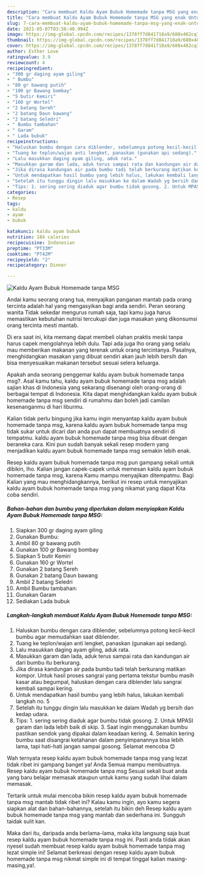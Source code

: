 ```yaml
---
description: "Cara membuat Kaldu Ayam Bubuk Homemade tanpa MSG yang enak Untuk Jualan"
title: "Cara membuat Kaldu Ayam Bubuk Homemade tanpa MSG yang enak Untuk Jualan"
slug: 7-cara-membuat-kaldu-ayam-bubuk-homemade-tanpa-msg-yang-enak-untuk-jualan
date: 2021-05-07T03:56:40.994Z
image: https://img-global.cpcdn.com/recipes/1378ff7d841718a9/680x482cq70/kaldu-ayam-bubuk-homemade-tanpa-msg-foto-resep-utama.jpg
thumbnail: https://img-global.cpcdn.com/recipes/1378ff7d841718a9/680x482cq70/kaldu-ayam-bubuk-homemade-tanpa-msg-foto-resep-utama.jpg
cover: https://img-global.cpcdn.com/recipes/1378ff7d841718a9/680x482cq70/kaldu-ayam-bubuk-homemade-tanpa-msg-foto-resep-utama.jpg
author: Esther Love
ratingvalue: 3.9
reviewcount: 4
recipeingredient:
- "300 gr daging ayam giling"
- " Bumbu"
- "80 gr bawang putih"
- "100 gr Bawang bombay"
- "5 butir Kemiri"
- "160 gr Wortel"
- "2 batang Sereh"
- "2 batang Daun bawang"
- "2 batang Seledri"
- " Bumbu tambahan"
- " Garam"
- " Lada bubuk"
recipeinstructions:
- "Haluskan bumbu dengan cara diblender, sebelumnya potong kecil-kecil bumbu agar memudahkan saat diblender."
- "Tuang ke teplon/wajan anti lengket, panaskan (gunakan api sedang)."
- "Lalu masukkan daging ayam giling, aduk rata."
- "Masukkan garam dan lada, aduk terus sampai rata dan kandungan air dari bumbu itu berkurang."
- "Jika dirasa kandungan air pada bumbu tadi telah berkurang matikan kompor. Untuk hasil proses sangrai yang pertama tekstur bumbu masih kasar atau begumpal, haluskan dengan cara diblender lalu sangrai kembali sampai kering."
- "Untuk mendapatkan hasil bumbu yang lebih halus, lakukan kembali langkah no. 5"
- "Setelah itu tunggu dingin lalu masukkan ke dalam Wadah yg bersih dan kedap udara."
- "Tips: 1. sering sering diaduk agar bumbu tidak gosong. 2. Untuk MPASI garam dan lada lebih baik di skip. 3. Saat ingin menggunakan bumbu pastikan sendok yang dipakai dalam keadaan kering. 4. Semakin kering bumbu saat disangrai ketahanan dalam penyimpanannya bisa lebih lama, tapi hati-hati jangan sampai gosong. Selamat mencoba 😊"
categories:
- Resep
tags:
- kaldu
- ayam
- bubuk

katakunci: kaldu ayam bubuk 
nutrition: 184 calories
recipecuisine: Indonesian
preptime: "PT33M"
cooktime: "PT42M"
recipeyield: "2"
recipecategory: Dinner

---
```



![Kaldu Ayam Bubuk Homemade tanpa MSG](https://img-global.cpcdn.com/recipes/1378ff7d841718a9/680x482cq70/kaldu-ayam-bubuk-homemade-tanpa-msg-foto-resep-utama.jpg)

Andai kamu seorang orang tua, menyajikan panganan mantab pada orang tercinta adalah hal yang mengasyikan bagi anda sendiri. Peran seorang  wanita Tidak sekedar mengurus rumah saja, tapi kamu juga harus memastikan kebutuhan nutrisi tercukupi dan juga masakan yang dikonsumsi orang tercinta mesti mantab.

Di era  saat ini, kita memang dapat membeli olahan praktis meski tanpa harus capek mengolahnya lebih dulu. Tapi ada juga lho orang yang selalu mau memberikan makanan yang terenak untuk orang tercintanya. Pasalnya, menghidangkan masakan yang dibuat sendiri akan jauh lebih bersih dan bisa menyesuaikan makanan tersebut sesuai selera keluarga. 



Apakah anda seorang penggemar kaldu ayam bubuk homemade tanpa msg?. Asal kamu tahu, kaldu ayam bubuk homemade tanpa msg adalah sajian khas di Indonesia yang sekarang disenangi oleh orang-orang di berbagai tempat di Indonesia. Kita dapat menghidangkan kaldu ayam bubuk homemade tanpa msg sendiri di rumahmu dan boleh jadi camilan kesenanganmu di hari liburmu.

Kalian tidak perlu bingung jika kamu ingin menyantap kaldu ayam bubuk homemade tanpa msg, karena kaldu ayam bubuk homemade tanpa msg tidak sukar untuk dicari dan anda pun dapat membuatnya sendiri di tempatmu. kaldu ayam bubuk homemade tanpa msg bisa dibuat dengan beraneka cara. Kini pun sudah banyak sekali resep modern yang menjadikan kaldu ayam bubuk homemade tanpa msg semakin lebih enak.

Resep kaldu ayam bubuk homemade tanpa msg pun gampang sekali untuk dibikin, lho. Kalian jangan capek-capek untuk memesan kaldu ayam bubuk homemade tanpa msg, karena Kamu mampu menyajikan ditempatmu. Bagi Kalian yang mau menghidangkannya, berikut ini resep untuk menyajikan kaldu ayam bubuk homemade tanpa msg yang nikamat yang dapat Kita coba sendiri.

<!--inarticleads1-->

##### Bahan-bahan dan bumbu yang diperlukan dalam menyiapkan Kaldu Ayam Bubuk Homemade tanpa MSG:

1. Siapkan 300 gr daging ayam giling
1. Gunakan  Bumbu:
1. Ambil 80 gr bawang putih
1. Gunakan 100 gr Bawang bombay
1. Siapkan 5 butir Kemiri
1. Gunakan 160 gr Wortel
1. Gunakan 2 batang Sereh
1. Gunakan 2 batang Daun bawang
1. Ambil 2 batang Seledri
1. Ambil  Bumbu tambahan:
1. Gunakan  Garam
1. Sediakan  Lada bubuk




<!--inarticleads2-->

##### Langkah-langkah membuat Kaldu Ayam Bubuk Homemade tanpa MSG:

1. Haluskan bumbu dengan cara diblender, sebelumnya potong kecil-kecil bumbu agar memudahkan saat diblender.
1. Tuang ke teplon/wajan anti lengket, panaskan (gunakan api sedang).
1. Lalu masukkan daging ayam giling, aduk rata.
1. Masukkan garam dan lada, aduk terus sampai rata dan kandungan air dari bumbu itu berkurang.
1. Jika dirasa kandungan air pada bumbu tadi telah berkurang matikan kompor. Untuk hasil proses sangrai yang pertama tekstur bumbu masih kasar atau begumpal, haluskan dengan cara diblender lalu sangrai kembali sampai kering.
1. Untuk mendapatkan hasil bumbu yang lebih halus, lakukan kembali langkah no. 5
1. Setelah itu tunggu dingin lalu masukkan ke dalam Wadah yg bersih dan kedap udara.
1. Tips: 1. sering sering diaduk agar bumbu tidak gosong. 2. Untuk MPASI garam dan lada lebih baik di skip. 3. Saat ingin menggunakan bumbu pastikan sendok yang dipakai dalam keadaan kering. 4. Semakin kering bumbu saat disangrai ketahanan dalam penyimpanannya bisa lebih lama, tapi hati-hati jangan sampai gosong. Selamat mencoba 😊




Wah ternyata resep kaldu ayam bubuk homemade tanpa msg yang lezat tidak ribet ini gampang banget ya! Anda Semua mampu membuatnya. Resep kaldu ayam bubuk homemade tanpa msg Sesuai sekali buat anda yang baru belajar memasak ataupun untuk kamu yang sudah lihai dalam memasak.

Tertarik untuk mulai mencoba bikin resep kaldu ayam bubuk homemade tanpa msg mantab tidak ribet ini? Kalau kamu ingin, ayo kamu segera siapkan alat dan bahan-bahannya, setelah itu bikin deh Resep kaldu ayam bubuk homemade tanpa msg yang mantab dan sederhana ini. Sungguh taidak sulit kan. 

Maka dari itu, daripada anda berlama-lama, maka kita langsung saja buat resep kaldu ayam bubuk homemade tanpa msg ini. Pasti anda tiidak akan nyesel sudah membuat resep kaldu ayam bubuk homemade tanpa msg lezat simple ini! Selamat berkreasi dengan resep kaldu ayam bubuk homemade tanpa msg nikmat simple ini di tempat tinggal kalian masing-masing,ya!.

